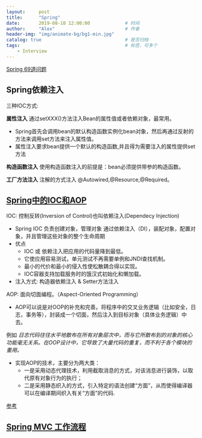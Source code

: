 ```yaml
---
layout:     post         
title:      "Spring"
date:       2019-08-10 12:00:00             # 时间
author:     "Alex"                          # 作者
header-img: "img/animate-bg/bg1-min.jpg"
catalog: true                               # 是否归档
tags:                                       # 标签，可多个
    - Interview
---
```


[Spring 69道问题](https://www.cnblogs.com/zjfjava/p/6069707.html#top)

## Spring依赖注入

三种IOC方式:

**属性注入**
通过setXXX()方法注入Bean的属性值或者依赖对象，最常用。

* Spring首先会调用bean的默认构造函数实例化bean对象，然后再通过反射的方法来调用set方法来注入属性值。
* 属性注入要求bean提供一个默认的构造函数,并且得为需要注入的属性提供set方法

**构造函数注入**
使用构造函数注入的前提是：bean必须提供带参的构造函数。

**工厂方法注入**
注解的方式注入 @Autowired,@Resource,@Required。

## [Spring中的IOC和AOP](https://juejin.im/post/5a1cd072f265da432240ef18)

IOC: 控制反转(Inversion of Control)也叫依赖注入(Dependecy Injection)

* Spring IOC 负责创建对象，管理对象 通过依赖注入（DI），装配对象，配置对象，并且管理这些对象的整个生命周期
* 优点
  * IOC 或 依赖注入把应用的代码量降到最低。
  * 它使应用容易测试，单元测试不再需要单例和JNDI查找机制。
  * 最小的代价和最小的侵入性使松散耦合得以实现。
  * IOC容器支持加载服务时的饿汉式初始化和懒加载。
* 注入方式: 构造器依赖注入 & Setter方法注入

AOP: 面向切面编程。（Aspect-Oriented Programming）

* AOP可以说是对OOP的补充和完善。将程序中的交叉业务逻辑（比如安全，日志，事务等），封装成一个切面，然后注入到目标对象（具体业务逻辑）中去。

例如 *日志代码往往水平地散布在所有对象层次中，而与它所散布到的对象的核心功能毫无关系。在OOP设计中，它导致了大量代码的重复，而不利于各个模块的重用。*

* 实现AOP的技术，主要分为两大类：
  * 一是采用动态代理技术，利用截取消息的方式，对该消息进行装饰，以取代原有对象行为的执行；
  * 二是采用静态织入的方式，引入特定的语法创建“方面”，从而使得编译器可以在编译期间织入有关“方面”的代码.

[参考](https://blog.csdn.net/baidu_20876831/article/details/78956220)

## [Spring MVC 工作流程](https://blog.csdn.net/qq_36761831/article/details/89053314)


